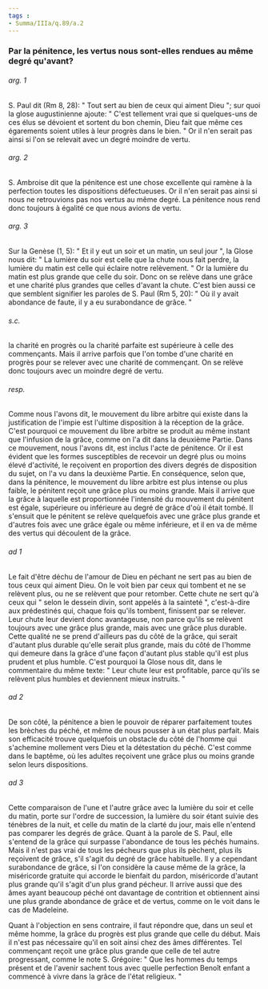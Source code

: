 ```yaml
---
tags : 
- Summa/IIIa/q.89/a.2
---
```


### Par la pénitence, les vertus nous sont-elles rendues au même degré qu'avant?

###### arg. 1
S. Paul dit (Rm 8, 28): " Tout sert au bien de ceux qui aiment Dieu "; sur quoi la glose augustinienne ajoute: " C'est tellement vrai que si quelques-uns de ces élus se dévoient et sortent du bon chemin, Dieu fait que même ces égarements soient utiles à leur progrès dans le bien. " Or il n'en serait pas ainsi si l'on se relevait avec un degré moindre de vertu. 

###### arg. 2
S. Ambroise dit que la pénitence est une chose excellente qui ramène à la perfection toutes les dispositions défectueuses. Or il n'en serait pas ainsi si nous ne retrouvions pas nos vertus au même degré. La pénitence nous rend donc toujours à égalité ce que nous avions de vertu. 

###### arg. 3
Sur la Genèse (1, 5): " Et il y eut un soir et un matin, un seul jour ", la Glose nous dit: " La lumière du soir est celle que la chute nous fait perdre, la lumière du matin est celle qui éclaire notre relèvement. " Or la lumière du matin est plus grande que celle du soir. Donc on se relève dans une grâce et une charité plus grandes que celles d'avant la chute. C'est bien aussi ce que semblent signifier les paroles de S. Paul (Rm 5, 20): " Où il y avait abondance de faute, il y a eu surabondance de grâce. " 

###### s.c.
la charité en progrès ou la charité parfaite est supérieure à celle des commençants. Mais il arrive parfois que l'on tombe d'une charité en progrès pour se relever avec une charité de commençant. On se relève donc toujours avec un moindre degré de vertu. 

###### resp.
Comme nous l'avons dit, le mouvement du libre arbitre qui existe dans la justification de l'impie est l'ultime disposition à la réception de la grâce. C'est pourquoi ce mouvement du libre arbitre se produit au même instant que l'infusion de la grâce, comme on l'a dit dans la deuxième Partie. Dans ce mouvement, nous l'avons dit, est inclus l'acte de pénitence. Or il est évident que les formes susceptibles de recevoir un degré plus ou moins élevé d'activité, le reçoivent en proportion des divers degrés de disposition du sujet, on l'a vu dans la deuxième Partie. En conséquence, selon que, dans la pénitence, le mouvement du libre arbitre est plus intense ou plus faible, le pénitent reçoit une grâce plus ou moins grande. Mais il arrive que la grâce à laquelle est proportionnée l'intensité du mouvement du pénitent est égale, supérieure ou inférieure au degré de grâce d'où il était tombé. Il s'ensuit que le pénitent se relève quelquefois avec une grâce plus grande et d'autres fois avec une grâce égale ou même inférieure, et il en va de même des vertus qui découlent de la grâce. 

###### ad 1
Le fait d'être déchu de l'amour de Dieu en péchant ne sert pas au bien de tous ceux qui aiment Dieu. On le voit bien par ceux qui tombent et ne se relèvent plus, ou ne se relèvent que pour retomber. Cette chute ne sert qu'à ceux qui " selon le dessein divin, sont appelés à la sainteté ", c'est-à-dire aux prédestinés qui, chaque fois qu'ils tombent, finissent par se relever. Leur chute leur devient donc avantageuse, non parce qu'ils se relèvent toujours avec une grâce plus grande, mais avec une grâce plus durable. Cette qualité ne se prend d'ailleurs pas du côté de la grâce, qui serait d'autant plus durable qu'elle serait plus grande, mais du côté de l'homme qui demeure dans la grâce d'une façon d'autant plus stable qu'il est plus prudent et plus humble. C'est pourquoi la Glose nous dit, dans le commentaire du même texte: " Leur chute leur est profitable, parce qu'ils se relèvent plus humbles et deviennent mieux instruits. " 

###### ad 2
De son côté, la pénitence a bien le pouvoir de réparer parfaitement toutes les brèches du péché, et même de nous pousser à un état plus parfait. Mais son efficacité trouve quelquefois un obstacle du côté de l'homme qui s'achemine mollement vers Dieu et la détestation du péché. C'est comme dans le baptême, où les adultes reçoivent une grâce plus ou moins grande selon leurs dispositions. 

###### ad 3
Cette comparaison de l'une et l'autre grâce avec la lumière du soir et celle du matin, porte sur l'ordre de succession, la lumière du soir étant suivie des ténèbres de la nuit, et celle du matin de la clarté du jour, mais elle n'entend pas comparer les degrés de grâce. Quant à la parole de S. Paul, elle s'entend de la grâce qui surpasse l'abondance de tous les péchés humains. Mais il n'est pas vrai de tous les pécheurs que plus ils pèchent, plus ils reçoivent de grâce, s'il s'agit du degré de grâce habituelle. Il y a cependant surabondance de grâce, si l'on considère la cause même de la grâce, la miséricorde gratuite qui accorde le bienfait du pardon, miséricorde d'autant plus grande qu'il s'agit d'un plus grand pécheur. Il arrive aussi que des âmes ayant beaucoup péché ont davantage de contrition et obtiennent ainsi une plus grande abondance de grâce et de vertus, comme on le voit dans le cas de Madeleine. 

Quant à l'objection en sens contraire, il faut répondre que, dans un seul et même homme, la grâce du progrès est plus grande que celle du début. Mais il n'est pas nécessaire qu'il en soit ainsi chez des âmes différentes. Tel commençant reçoit une grâce plus grande que celle de tel autre progressant, comme le note S. Grégoire: " Que les hommes du temps présent et de l'avenir sachent tous avec quelle perfection Benoît enfant a commencé à vivre dans la grâce de l'état religieux. " 

